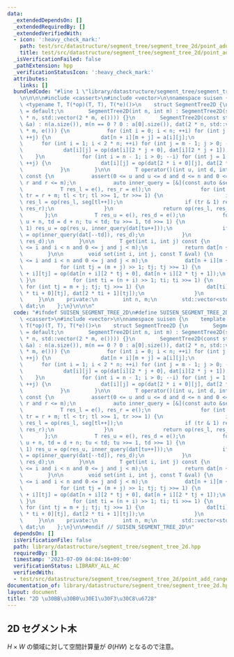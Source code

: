```yaml
---
data:
  _extendedDependsOn: []
  _extendedRequiredBy: []
  _extendedVerifiedWith:
  - icon: ':heavy_check_mark:'
    path: test/src/datastructure/segment_tree/segment_tree_2d/point_add_range_sum.test.cpp
    title: test/src/datastructure/segment_tree/segment_tree_2d/point_add_range_sum.test.cpp
  _isVerificationFailed: false
  _pathExtension: hpp
  _verificationStatusIcon: ':heavy_check_mark:'
  attributes:
    links: []
  bundledCode: "#line 1 \"library/datastructure/segment_tree/segment_tree_2d.hpp\"\
    \n\n\n\n#include <cassert>\n#include <vector>\n\nnamespace suisen {\n    template\
    \ <typename T, T(*op)(T, T), T(*e)()>\n    struct SegmentTree2D {\n        SegmentTree2D()\
    \ = default;\n        SegmentTree2D(int n, int m) : SegmentTree2D(std::vector(2\
    \ * n, std::vector(2 * m, e()))) {}\n        SegmentTree2D(const std::vector<std::vector<T>>\
    \ &a) : n(a.size()), m(n == 0 ? 0 : a[0].size()), dat(2 * n, std::vector<T>(2\
    \ * m, e())) {\n            for (int i = 0; i < n; ++i) for (int j = 0; j < m;\
    \ ++j) {\n                dat[n + i][m + j] = a[i][j];\n            }\n      \
    \      for (int i = 1; i < 2 * n; ++i) for (int j = m - 1; j > 0; --j) {\n   \
    \             dat[i][j] = op(dat[i][2 * j + 0], dat[i][2 * j + 1]);\n        \
    \    }\n            for (int i = n - 1; i > 0; --i) for (int j = 1; j < 2 * m;\
    \ ++j) {\n                dat[i][j] = op(dat[2 * i + 0][j], dat[2 * i + 1][j]);\n\
    \            }\n        }\n\n        T operator()(int u, int d, int l, int r)\
    \ const {\n            assert(0 <= u and u <= d and d <= n and 0 <= l and l <=\
    \ r and r <= m);\n            auto inner_query = [&](const auto &seg) {\n    \
    \            T res_l = e(), res_r = e();\n                for (int tl = l + m,\
    \ tr = r + m; tl < tr; tl >>= 1, tr >>= 1) {\n                    if (tl & 1)\
    \ res_l = op(res_l, seg[tl++]);\n                    if (tr & 1) res_r = op(seg[--tr],\
    \ res_r);\n                }\n                return op(res_l, res_r);\n     \
    \       };\n            T res_u = e(), res_d = e();\n            for (int tu =\
    \ u + n, td = d + n; tu < td; tu >>= 1, td >>= 1) {\n                if (tu &\
    \ 1) res_u = op(res_u, inner_query(dat[tu++]));\n                if (td & 1) res_d\
    \ = op(inner_query(dat[--td]), res_d);\n            }\n            return op(res_u,\
    \ res_d);\n        }\n\n        T get(int i, int j) const {\n            assert(0\
    \ <= i and i < n and 0 <= j and j < m);\n            return dat[n + i][m + j];\n\
    \        }\n\n        void set(int i, int j, const T &val) {\n            assert(0\
    \ <= i and i < n and 0 <= j and j < m);\n            dat[n + i][m + j] = val;\n\
    \            for (int tj = (m + j) >> 1; tj; tj >>= 1) {\n                dat[n\
    \ + i][tj] = op(dat[n + i][2 * tj + 0], dat[n + i][2 * tj + 1]);\n           \
    \ }\n            for (int ti = (n + i) >> 1; ti; ti >>= 1) {\n               \
    \ for (int tj = m + j; tj; tj >>= 1) {\n                    dat[ti][tj] = op(dat[2\
    \ * ti + 0][tj], dat[2 * ti + 1][tj]);\n                }\n            }\n   \
    \     }\n\n    private:\n        int n, m;\n        std::vector<std::vector<T>>\
    \ dat;\n    };\n}\n\n\n"
  code: "#ifndef SUISEN_SEGMENT_TREE_2D\n#define SUISEN_SEGMENT_TREE_2D\n\n#include\
    \ <cassert>\n#include <vector>\n\nnamespace suisen {\n    template <typename T,\
    \ T(*op)(T, T), T(*e)()>\n    struct SegmentTree2D {\n        SegmentTree2D()\
    \ = default;\n        SegmentTree2D(int n, int m) : SegmentTree2D(std::vector(2\
    \ * n, std::vector(2 * m, e()))) {}\n        SegmentTree2D(const std::vector<std::vector<T>>\
    \ &a) : n(a.size()), m(n == 0 ? 0 : a[0].size()), dat(2 * n, std::vector<T>(2\
    \ * m, e())) {\n            for (int i = 0; i < n; ++i) for (int j = 0; j < m;\
    \ ++j) {\n                dat[n + i][m + j] = a[i][j];\n            }\n      \
    \      for (int i = 1; i < 2 * n; ++i) for (int j = m - 1; j > 0; --j) {\n   \
    \             dat[i][j] = op(dat[i][2 * j + 0], dat[i][2 * j + 1]);\n        \
    \    }\n            for (int i = n - 1; i > 0; --i) for (int j = 1; j < 2 * m;\
    \ ++j) {\n                dat[i][j] = op(dat[2 * i + 0][j], dat[2 * i + 1][j]);\n\
    \            }\n        }\n\n        T operator()(int u, int d, int l, int r)\
    \ const {\n            assert(0 <= u and u <= d and d <= n and 0 <= l and l <=\
    \ r and r <= m);\n            auto inner_query = [&](const auto &seg) {\n    \
    \            T res_l = e(), res_r = e();\n                for (int tl = l + m,\
    \ tr = r + m; tl < tr; tl >>= 1, tr >>= 1) {\n                    if (tl & 1)\
    \ res_l = op(res_l, seg[tl++]);\n                    if (tr & 1) res_r = op(seg[--tr],\
    \ res_r);\n                }\n                return op(res_l, res_r);\n     \
    \       };\n            T res_u = e(), res_d = e();\n            for (int tu =\
    \ u + n, td = d + n; tu < td; tu >>= 1, td >>= 1) {\n                if (tu &\
    \ 1) res_u = op(res_u, inner_query(dat[tu++]));\n                if (td & 1) res_d\
    \ = op(inner_query(dat[--td]), res_d);\n            }\n            return op(res_u,\
    \ res_d);\n        }\n\n        T get(int i, int j) const {\n            assert(0\
    \ <= i and i < n and 0 <= j and j < m);\n            return dat[n + i][m + j];\n\
    \        }\n\n        void set(int i, int j, const T &val) {\n            assert(0\
    \ <= i and i < n and 0 <= j and j < m);\n            dat[n + i][m + j] = val;\n\
    \            for (int tj = (m + j) >> 1; tj; tj >>= 1) {\n                dat[n\
    \ + i][tj] = op(dat[n + i][2 * tj + 0], dat[n + i][2 * tj + 1]);\n           \
    \ }\n            for (int ti = (n + i) >> 1; ti; ti >>= 1) {\n               \
    \ for (int tj = m + j; tj; tj >>= 1) {\n                    dat[ti][tj] = op(dat[2\
    \ * ti + 0][tj], dat[2 * ti + 1][tj]);\n                }\n            }\n   \
    \     }\n\n    private:\n        int n, m;\n        std::vector<std::vector<T>>\
    \ dat;\n    };\n}\n\n#endif // SUISEN_SEGMENT_TREE_2D\n"
  dependsOn: []
  isVerificationFile: false
  path: library/datastructure/segment_tree/segment_tree_2d.hpp
  requiredBy: []
  timestamp: '2023-07-09 04:04:16+09:00'
  verificationStatus: LIBRARY_ALL_AC
  verifiedWith:
  - test/src/datastructure/segment_tree/segment_tree_2d/point_add_range_sum.test.cpp
documentation_of: library/datastructure/segment_tree/segment_tree_2d.hpp
layout: document
title: "2D \u30BB\u30B0\u30E1\u30F3\u30C8\u6728"
---
```

## 2D セグメント木

$H\times W$ の領域に対して空間計算量が $\Theta(HW)$ となるので注意。
